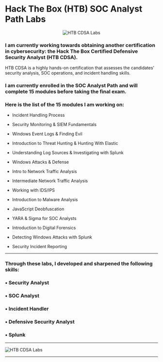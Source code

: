 # Hack The Box (HTB) SOC Analyst Path Labs

<p align="center">
<img src="https://i.imgur.com/N6iNPVE.png" alt="HTB CDSA Labs"/>
</p>

### I am currently working towards obtaining another certification in cybersecurity: the Hack The Box Certified Defensive Security Analyst (HTB CDSA). 
HTB CDSA is a highly hands-on certification that assesses the candidates’ security analysis, SOC operations, and incident handling skills. 

### I am currently enrolled in the SOC Analyst Path and will complete 15 modules before taking the final exam. 

### Here is the list of the 15 modules I am working on:

 - Incident Handling Process

 - Security Monitoring & SIEM Fundamentals

 - Windows Event Logs & Finding Evil

 - Introduction to Threat Hunting & Hunting With Elastic

 - Understanding Log Sources & Investigating with Splunk

 - Windows Attacks & Defense

 - Intro to Network Traffic Analysis

 - Intermediate Network Traffic Analysis

 - Working with IDS/IPS

 - Introduction to Malware Analysis

 - JavaScript Deobfuscation

 - YARA & Sigma for SOC Analysts

 - Introduction to Digital Forensics

 - Detecting Windows Attacks with Splunk

 - Security Incident Reporting

---

### Through these labs, I developed and sharpened the following skills:

###  • Security Analyst

###  • SOC Analyst

###  • Incident Handler

###  • Defensive Security Analyst 

###  • Splunk

---

![HTB CDSA Labs](https://i.imgur.com/PSGb87T.png)

---
